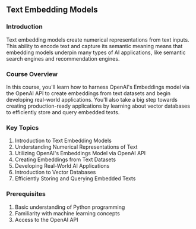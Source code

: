 ## Text Embedding Models
### Introduction
Text embedding models create numerical representations from text inputs. 
This ability to encode text and capture its semantic meaning means that embedding models underpin 
many types of AI applications, like semantic search engines and recommendation engines.

### Course Overview
In this course, you'll learn how to harness OpenAI's Embeddings model via 
the OpenAI API to create embeddings from text datasets and begin developing real-world applications. 
You'll also take a big step towards creating production-ready applications 
by learning about vector databases to efficiently store and query embedded texts.

### Key Topics
1. Introduction to Text Embedding Models
2. Understanding Numerical Representations of Text
3. Utilizing OpenAI's Embeddings Model via OpenAI API
4. Creating Embeddings from Text Datasets
5. Developing Real-World AI Applications
6. Introduction to Vector Databases
7. Efficiently Storing and Querying Embedded Texts

### Prerequisites
1. Basic understanding of Python programming
2. Familiarity with machine learning concepts
3. Access to the OpenAI API
